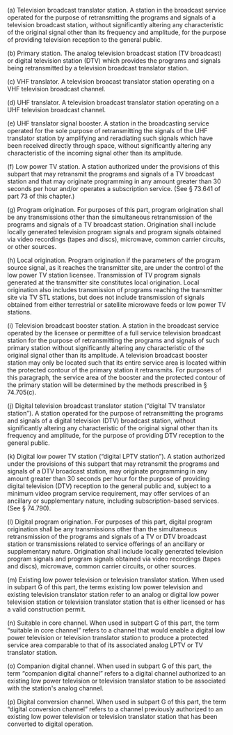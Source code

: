 (a) Television broadcast translator station. A station in the broadcast service operated for the purpose of retransmitting the programs and signals of a television broadcast station, without significantly altering any characteristic of the original signal other than its frequency and amplitude, for the purpose of providing television reception to the general public.

(b) Primary station. The analog television broadcast station (TV broadcast) or digital television station (DTV) which provides the programs and signals being retransmitted by a television broadcast translator station.

(c) VHF translator. A television broacast translator station operating on a VHF television broadcast channel.

(d) UHF translator. A television broadcast translator station operating on a UHF television broadcast channel.

(e) UHF translator signal booster. A station in the broadcasting service operated for the sole purpose of retransmitting the signals of the UHF translator station by amplifying and reradiating such signals which have been received directly through space, without significantly altering any characteristic of the incoming signal other than its amplitude.

(f) Low power TV station. A station authorized under the provisions of this subpart that may retransmit the programs and signals of a TV broadcast station and that may originate programming in any amount greater than 30 seconds per hour and/or operates a subscription service. (See § 73.641 of part 73 of this chapter.)

(g) Program origination. For purposes of this part, program origination shall be any transmissions other than the simultaneous retransmission of the programs and signals of a TV broadcast station. Origination shall include locally generated television program signals and program signals obtained via video recordings (tapes and discs), microwave, common carrier circuits, or other sources.

(h) Local origination. Program origination if the parameters of the program source signal, as it reaches the transmitter site, are under the control of the low power TV station licensee. Transmission of TV program signals generated at the transmitter site constitutes local origination. Local origination also includes transmission of programs reaching the transmitter site via TV STL stations, but does not include transmission of signals obtained from either terrestrial or satellite microwave feeds or low power TV stations.

(i) Television broadcast booster station. A station in the broadcast service operated by the licensee or permittee of a full service television broadcast station for the purpose of retransmitting the programs and signals of such primary station without significantly altering any characteristic of the original signal other than its amplitude. A television broadcast booster station may only be located such that its entire service area is located within the protected contour of the primary station it retransmits. For purposes of this paragraph, the service area of the booster and the protected contour of the primary station will be determined by the methods prescribed in § 74.705(c).

(j) Digital television broadcast translator station (“digital TV translator station”). A station operated for the purpose of retransmitting the programs and signals of a digital television (DTV) broadcast station, without significantly altering any characteristic of the original signal other than its frequency and amplitude, for the purpose of providing DTV reception to the general public.

(k) Digital low power TV station (“digital LPTV station”). A station authorized under the provisions of this subpart that may retransmit the programs and signals of a DTV broadcast station, may originate programming in any amount greater than 30 seconds per hour for the purpose of providing digital television (DTV) reception to the general public and, subject to a minimum video program service requirement, may offer services of an ancillary or supplementary nature, including subscription-based services. (See § 74.790).

(l) Digital program origination. For purposes of this part, digital program origination shall be any transmissions other than the simultaneous retransmission of the programs and signals of a TV or DTV broadcast station or transmissions related to service offerings of an ancillary or supplementary nature. Origination shall include locally generated television program signals and program signals obtained via video recordings (tapes and discs), microwave, common carrier circuits, or other sources.

(m) Existing low power television or television translator station. When used in subpart G of this part, the terms existing low power television and existing television translator station refer to an analog or digital low power television station or television translator station that is either licensed or has a valid construction permit.

(n) Suitable in core channel. When used in subpart G of this part, the term “suitable in core channel” refers to a channel that would enable a digital low power television or television translator station to produce a protected service area comparable to that of its associated analog LPTV or TV translator station.

(o) Companion digital channel. When used in subpart G of this part, the term “companion digital channel” refers to a digital channel authorized to an existing low power television or television translator station to be associated with the station's analog channel.

(p) Digital conversion channel. When used in subpart G of this part, the term “digital conversion channel” refers to a channel previously authorized to an existing low power television or television translator station that has been converted to digital operation.

